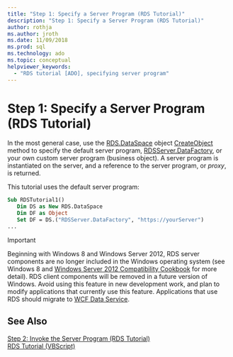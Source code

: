 ```yaml
---
title: "Step 1: Specify a Server Program (RDS Tutorial)"
description: "Step 1: Specify a Server Program (RDS Tutorial)"
author: rothja
ms.author: jroth
ms.date: 11/09/2018
ms.prod: sql
ms.technology: ado
ms.topic: conceptual
helpviewer_keywords:
  - "RDS tutorial [ADO], specifying server program"
---
```

# Step 1: Specify a Server Program (RDS Tutorial)
In the most general case, use the [RDS.DataSpace](../../reference/rds-api/dataspace-object-rds.md) object [CreateObject](../../reference/rds-api/createobject-method-rds.md) method to specify the default server program, [RDSServer.DataFactory](../../reference/rds-api/datafactory-object-rdsserver.md), or your own custom server program (business object). A server program is instantiated on the server, and a reference to the server program, or *proxy*, is returned.  
  
 This tutorial uses the default server program:  
  
```vb
Sub RDSTutorial1()  
   Dim DS as New RDS.DataSpace  
   Dim DF as Object  
   Set DF = DS.("RDSServer.DataFactory", "https://yourServer")  
...  
```  
  
> [!IMPORTANT]
>  Beginning with Windows 8 and Windows Server 2012, RDS server components are no longer included in the Windows operating system (see Windows 8 and [Windows Server 2012 Compatibility Cookbook](https://www.microsoft.com/download/details.aspx?id=27416) for more detail). RDS client components will be removed in a future version of Windows. Avoid using this feature in new development work, and plan to modify applications that currently use this feature. Applications that use RDS should migrate to [WCF Data Service](/dotnet/framework/wcf/).  
  
## See Also  
 [Step 2: Invoke the Server Program (RDS Tutorial)](./step-2-invoke-the-server-program-rds-tutorial.md)   
 [RDS Tutorial (VBScript)](./rds-tutorial-vbscript.md)